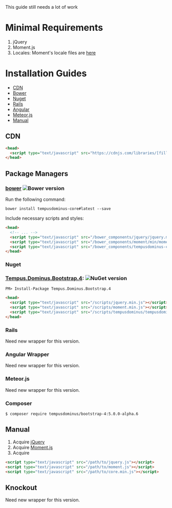 <div class="alert alert-warning">
    This guide still needs a lot of work
</div>

# Minimal Requirements

1. jQuery
2. Moment.js
3. Locales: Moment's locale files are [here](https://github.com/moment/moment/tree/master/locale)

# Installation Guides
* [CDN](#cdn)
* [Bower](#bower-)
* [Nuget](#nuget)
* [Rails](#rails-)
* [Angular](#angular-wrapper)
* [Meteor.js](#meteorjs)
* [Manual](#manual)

## CDN
```html
<head>
  <script type="text/javascript" src="https://cdnjs.com/libraries/[fill-in].js"></script>
</head>
```

## Package Managers

### [bower](http://bower.io) ![Bower version](https://badge.fury.io/bo/tempusdominus-core.png)

Run the following command:
```
bower install tempusdominus-core#latest --save
```

Include necessary scripts and styles:
```html
<head>
  <!-- ... -->
  <script type="text/javascript" src="/bower_components/jquery/jquery.min.js"></script>
  <script type="text/javascript" src="/bower_components/moment/min/moment.min.js"></script>
  <script type="text/javascript" src="/bower_components/tempusdominus-core/build/js/core.min.js"></script>
</head>
```
### Nuget

### [Tempus.Dominus.Bootstrap.4](https://www.nuget.org/packages/Tempus.Dominus.Bootstrap.4/): ![NuGet version](https://badge.fury.io/nu/Tempus.Dominus.Bootstrap.4.png)

    PM> Install-Package Tempus.Dominus.Bootstrap.4


```html
<head>
  <script type="text/javascript" src="/scripts/jquery.min.js"></script>
  <script type="text/javascript" src="/scripts/moment.min.js"></script>
  <script type="text/javascript" src="/scripts/tempusdominus/tempusdominus-bootstrap-4.js"></script>
</head>
```

### Rails

Need new wrapper for this version.

### Angular Wrapper
Need new wrapper for this version.

### Meteor.js

Need new wrapper for this version.

### Composer

    $ composer require tempusdominus/bootstrap-4:5.0.0-alpha.6

## Manual

1. Acquire [jQuery](http://jquery.com)
2. Acquire [Moment.js](https://github.com/moment/moment)
3. Acquire 
```html
<script type="text/javascript" src="/path/to/jquery.js"></script>
<script type="text/javascript" src="/path/to/moment.js"></script>
<script type="text/javascript" src="/path/to/core.min.js"></script>
```

## Knockout

Need new wrapper for this version.
